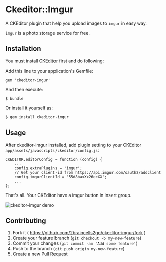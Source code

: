 # Ckeditor::Imgur

A CKEditor plugin that help you upload images to `imgur` in easy way.

`imgur` is a photo storage service for free.

## Installation

You must install [CKEditor](https://github.com/2braincells2go/ckeditor-imgur/) first and do following:

Add this line to your application's Gemfile:

    gem 'ckeditor-imgur'

And then execute:

    $ bundle

Or install it yourself as:

    $ gem install ckeditor-imgur

## Usage

After ckeditor-imgur installed, add plugin setting to your CKEditor `app/assets/javascripts/ckeditor/config.js`:

```
CKEDITOR.editorConfig = function (config) {
    ...
    config.extraPlugins = 'imgur';
    // Get your client-id from https://api.imgur.com/oauth2/addclient
    config.imgurClientId = '55d8baxXx26ecXX';
    ...
};
```

That's all. Your CKEditor have a imgur button in insert group.

![ckeditor-imgur demo](http://g.recordit.co/bogXrZl0H0.gif)


## Contributing

1. Fork it ( https://github.com/2braincells2go/ckeditor-imgur/fork )
2. Create your feature branch (`git checkout -b my-new-feature`)
3. Commit your changes (`git commit -am 'Add some feature'`)
4. Push to the branch (`git push origin my-new-feature`)
5. Create a new Pull Request
